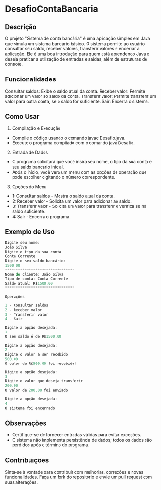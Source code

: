 # DesafioContaBancaria
## Descrição
O projeto "Sistema de conta bancária" é uma aplicação simples em Java que simula um sistema bancário básico. O sistema permite ao usuário consultar seu saldo, receber valores, transferir valores e encerrar a aplicação. Ele é uma boa introdução para quem está aprendendo Java e deseja praticar a utilização de entradas e saídas, além de estruturas de controle.

## Funcionalidades
Consultar saldos: Exibe o saldo atual da conta.
Receber valor: Permite adicionar um valor ao saldo da conta.
Transferir valor: Permite transferir um valor para outra conta, se o saldo for suficiente.
Sair: Encerra o sistema.

## Como Usar
1. Compilação e Execução

- Compile o código usando o comando javac Desafio.java.
- Execute o programa compilado com o comando java Desafio.
2. Entrada de Dados

- O programa solicitará que você insira seu nome, o tipo da sua conta e seu saldo bancário inicial.
- Após o início, você verá um menu com as opções de operação que pode escolher digitando o número correspondente.
3.	Opções do Menu

- 1: Consultar saldos - Mostra o saldo atual da conta.  
- 2: Receber valor - Solicita um valor para adicionar ao saldo.  
- 3: Transferir valor - Solicita um valor para transferir e verifica se há saldo suficiente.  
- 4: Sair - Encerra o programa.


## Exemplo de Uso
```java
Digite seu nome:
João Silva
Digite o tipo da sua conta
Conta Corrente
Digite o seu saldo bancário:
1500.00
********************************
Nome do cliente: João Silva
Tipo de conta: Conta Corrente
Saldo atual: R$1500.00
********************************

Operações

1 - Consultar saldos
2 - Receber valor
3 - Transferir valor
4 - Sair

Digite a opção desejada:
1
O seu saldo é de R$1500.00

Digite a opção desejada:
2
Digite o valor a ser recebido
500.00
O valor de R$500.00 foi recebido!

Digite a opção desejada:
3
Digite o valor que deseja transferir
200.00
O valor de 200.00 foi enviado

Digite a opção desejada:
4
O sistema foi encerrado
```
## Observações
- Certifique-se de fornecer entradas válidas para evitar exceções.
- O sistema não implementa persistência de dados; todos os dados são perdidos após o término do programa.
## Contribuições
Sinta-se à vontade para contribuir com melhorias, correções e novas funcionalidades. Faça um fork do repositório e envie um pull request com suas alterações.
